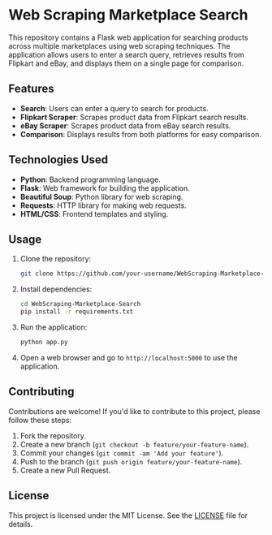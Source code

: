 # Web Scraping Marketplace Search

This repository contains a Flask web application for searching products across multiple marketplaces using web scraping techniques. The application allows users to enter a search query, retrieves results from Flipkart and eBay, and displays them on a single page for comparison.

## Features

- **Search**: Users can enter a query to search for products.
- **Flipkart Scraper**: Scrapes product data from Flipkart search results.
- **eBay Scraper**: Scrapes product data from eBay search results.
- **Comparison**: Displays results from both platforms for easy comparison.

## Technologies Used

- **Python**: Backend programming language.
- **Flask**: Web framework for building the application.
- **Beautiful Soup**: Python library for web scraping.
- **Requests**: HTTP library for making web requests.
- **HTML/CSS**: Frontend templates and styling.

## Usage

1. Clone the repository:

    ```bash
    git clone https://github.com/your-username/WebScraping-Marketplace-Search.git
    ```

2. Install dependencies:

    ```bash
    cd WebScraping-Marketplace-Search
    pip install -r requirements.txt
    ```

3. Run the application:

    ```bash
    python app.py
    ```

4. Open a web browser and go to `http://localhost:5000` to use the application.

## Contributing

Contributions are welcome! If you'd like to contribute to this project, please follow these steps:

1. Fork the repository.
2. Create a new branch (`git checkout -b feature/your-feature-name`).
3. Commit your changes (`git commit -am 'Add your feature'`).
4. Push to the branch (`git push origin feature/your-feature-name`).
5. Create a new Pull Request.

## License

This project is licensed under the MIT License. See the [LICENSE](LICENSE) file for details.

